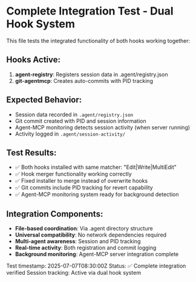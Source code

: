 # Complete Integration Test - Dual Hook System

This file tests the integrated functionality of both hooks working together:

## Hooks Active:
1. **agent-registry**: Registers session data in .agent/registry.json
2. **git-agentmcp**: Creates auto-commits with PID tracking

## Expected Behavior:
- Session data recorded in `.agent/registry.json`
- Git commit created with PID and session information
- Agent-MCP monitoring detects session activity (when server running)
- Activity logged in `.agent/session-activity/`

## Test Results:
- ✅ Both hooks installed with same matcher: "Edit|Write|MultiEdit"
- ✅ Hook merger functionality working correctly
- ✅ Fixed installer to merge instead of overwrite hooks
- ✅ Git commits include PID tracking for revert capability
- ✅ Agent-MCP monitoring system ready for background detection

## Integration Components:
- **File-based coordination**: Via .agent directory structure
- **Universal compatibility**: No network dependencies required
- **Multi-agent awareness**: Session and PID tracking
- **Real-time activity**: Both registration and commit logging
- **Background monitoring**: Agent-MCP server integration complete

Test timestamp: 2025-07-07T08:30:00Z
Status: ✅ Complete integration verified
Session tracking: Active via dual hook system